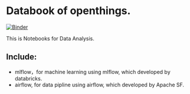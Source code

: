 # Databook of openthings.

[![Binder](https://mybinder.org/badge.svg)](https://mybinder.org/v2/gh/openthings/databook/master)

This is Notebooks for Data Analysis.

## Include:

- mlflow，for machine learning using mlflow, which developed by databricks.
- airflow, for data pipline using airflow, which developed by Apache SF.
